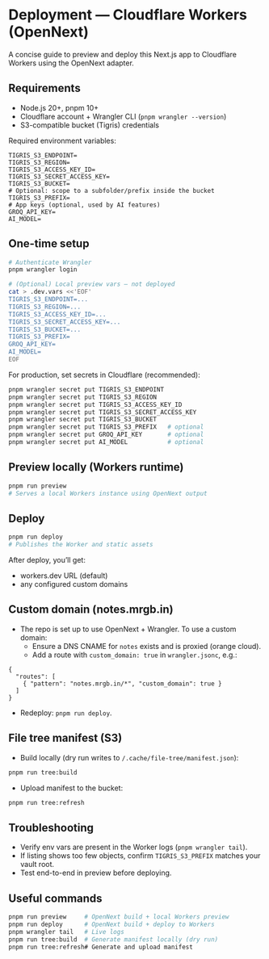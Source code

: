 # Deployment — Cloudflare Workers (OpenNext)

A concise guide to preview and deploy this Next.js app to Cloudflare Workers using the OpenNext adapter.

## Requirements
- Node.js 20+, pnpm 10+
- Cloudflare account + Wrangler CLI (`pnpm wrangler --version`)
- S3-compatible bucket (Tigris) credentials

Required environment variables:
```
TIGRIS_S3_ENDPOINT=
TIGRIS_S3_REGION=
TIGRIS_S3_ACCESS_KEY_ID=
TIGRIS_S3_SECRET_ACCESS_KEY=
TIGRIS_S3_BUCKET=
# Optional: scope to a subfolder/prefix inside the bucket
TIGRIS_S3_PREFIX=
# App keys (optional, used by AI features)
GROQ_API_KEY=
AI_MODEL=
```

## One-time setup
```bash
# Authenticate Wrangler
pnpm wrangler login

# (Optional) Local preview vars — not deployed
cat > .dev.vars <<'EOF'
TIGRIS_S3_ENDPOINT=...
TIGRIS_S3_REGION=...
TIGRIS_S3_ACCESS_KEY_ID=...
TIGRIS_S3_SECRET_ACCESS_KEY=...
TIGRIS_S3_BUCKET=...
TIGRIS_S3_PREFIX=
GROQ_API_KEY=
AI_MODEL=
EOF
```

For production, set secrets in Cloudflare (recommended):
```bash
pnpm wrangler secret put TIGRIS_S3_ENDPOINT
pnpm wrangler secret put TIGRIS_S3_REGION
pnpm wrangler secret put TIGRIS_S3_ACCESS_KEY_ID
pnpm wrangler secret put TIGRIS_S3_SECRET_ACCESS_KEY
pnpm wrangler secret put TIGRIS_S3_BUCKET
pnpm wrangler secret put TIGRIS_S3_PREFIX   # optional
pnpm wrangler secret put GROQ_API_KEY       # optional
pnpm wrangler secret put AI_MODEL           # optional
```

## Preview locally (Workers runtime)
```bash
pnpm run preview
# Serves a local Workers instance using OpenNext output
```

## Deploy
```bash
pnpm run deploy
# Publishes the Worker and static assets
```

After deploy, you’ll get:
- workers.dev URL (default)
- any configured custom domains

## Custom domain (notes.mrgb.in)
- The repo is set up to use OpenNext + Wrangler. To use a custom domain:
  - Ensure a DNS CNAME for `notes` exists and is proxied (orange cloud).
  - Add a route with `custom_domain: true` in `wrangler.jsonc`, e.g.:
```jsonc
{
  "routes": [
    { "pattern": "notes.mrgb.in/*", "custom_domain": true }
  ]
}
```
- Redeploy: `pnpm run deploy`.

## File tree manifest (S3)
- Build locally (dry run writes to `/.cache/file-tree/manifest.json`):
```bash
pnpm run tree:build
```
- Upload manifest to the bucket:
```bash
pnpm run tree:refresh
```

## Troubleshooting
- Verify env vars are present in the Worker logs (`pnpm wrangler tail`).
- If listing shows too few objects, confirm `TIGRIS_S3_PREFIX` matches your vault root.
- Test end-to-end in preview before deploying.

## Useful commands
```bash
pnpm run preview     # OpenNext build + local Workers preview
pnpm run deploy      # OpenNext build + deploy to Workers
pnpm wrangler tail   # Live logs
pnpm run tree:build  # Generate manifest locally (dry run)
pnpm run tree:refresh# Generate and upload manifest
```
